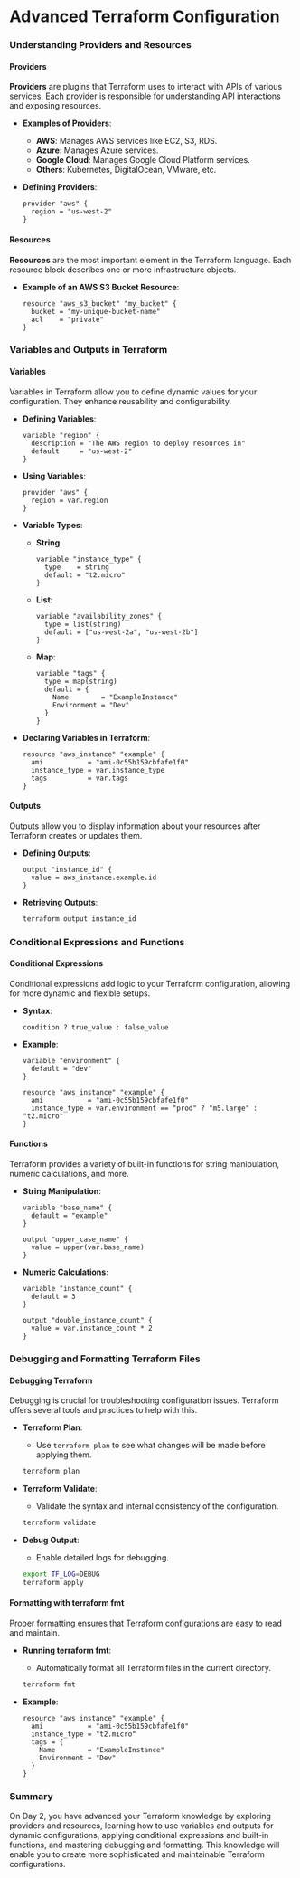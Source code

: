 <h1>Advanced Terraform Configuration</h1>

### Understanding Providers and Resources

#### Providers
**Providers** are plugins that Terraform uses to interact with APIs of various services. Each provider is responsible for understanding API interactions and exposing resources.

- **Examples of Providers**:
  - **AWS**: Manages AWS services like EC2, S3, RDS.
  - **Azure**: Manages Azure services.
  - **Google Cloud**: Manages Google Cloud Platform services.
  - **Others**: Kubernetes, DigitalOcean, VMware, etc.

- **Defining Providers**:
  ```hcl
  provider "aws" {
    region = "us-west-2"
  }
  ```

#### Resources
**Resources** are the most important element in the Terraform language. Each resource block describes one or more infrastructure objects.

- **Example of an AWS S3 Bucket Resource**:
  ```hcl
  resource "aws_s3_bucket" "my_bucket" {
    bucket = "my-unique-bucket-name"
    acl    = "private"
  }
  ```

### Variables and Outputs in Terraform

#### Variables
Variables in Terraform allow you to define dynamic values for your configuration. They enhance reusability and configurability.

- **Defining Variables**:
  ```hcl
  variable "region" {
    description = "The AWS region to deploy resources in"
    default     = "us-west-2"
  }
  ```

- **Using Variables**:
  ```hcl
  provider "aws" {
    region = var.region
  }
  ```

- **Variable Types**:
  - **String**:
    ```hcl
    variable "instance_type" {
      type    = string
      default = "t2.micro"
    }
    ```
  - **List**:
    ```hcl
    variable "availability_zones" {
      type = list(string)
      default = ["us-west-2a", "us-west-2b"]
    }
    ```
  - **Map**:
    ```hcl
    variable "tags" {
      type = map(string)
      default = {
        Name        = "ExampleInstance"
        Environment = "Dev"
      }
    }
    ```

- **Declaring Variables in Terraform**:
  ```hcl
  resource "aws_instance" "example" {
    ami           = "ami-0c55b159cbfafe1f0"
    instance_type = var.instance_type
    tags          = var.tags
  }
  ```

#### Outputs
Outputs allow you to display information about your resources after Terraform creates or updates them.

- **Defining Outputs**:
  ```hcl
  output "instance_id" {
    value = aws_instance.example.id
  }
  ```

- **Retrieving Outputs**:
  ```sh
  terraform output instance_id
  ```

### Conditional Expressions and Functions

#### Conditional Expressions
Conditional expressions add logic to your Terraform configuration, allowing for more dynamic and flexible setups.

- **Syntax**:
  ```hcl
  condition ? true_value : false_value
  ```

- **Example**:
  ```hcl
  variable "environment" {
    default = "dev"
  }

  resource "aws_instance" "example" {
    ami           = "ami-0c55b159cbfafe1f0"
    instance_type = var.environment == "prod" ? "m5.large" : "t2.micro"
  }
  ```

#### Functions
Terraform provides a variety of built-in functions for string manipulation, numeric calculations, and more.

- **String Manipulation**:
  ```hcl
  variable "base_name" {
    default = "example"
  }

  output "upper_case_name" {
    value = upper(var.base_name)
  }
  ```

- **Numeric Calculations**:
  ```hcl
  variable "instance_count" {
    default = 3
  }

  output "double_instance_count" {
    value = var.instance_count * 2
  }
  ```

### Debugging and Formatting Terraform Files

#### Debugging Terraform
Debugging is crucial for troubleshooting configuration issues. Terraform offers several tools and practices to help with this.

- **Terraform Plan**:
  - Use `terraform plan` to see what changes will be made before applying them.
  ```sh
  terraform plan
  ```

- **Terraform Validate**:
  - Validate the syntax and internal consistency of the configuration.
  ```sh
  terraform validate
  ```

- **Debug Output**:
  - Enable detailed logs for debugging.
  ```sh
  export TF_LOG=DEBUG
  terraform apply
  ```

#### Formatting with terraform fmt
Proper formatting ensures that Terraform configurations are easy to read and maintain.

- **Running terraform fmt**:
  - Automatically format all Terraform files in the current directory.
  ```sh
  terraform fmt
  ```

- **Example**:
  ```hcl
  resource "aws_instance" "example" {
    ami           = "ami-0c55b159cbfafe1f0"
    instance_type = "t2.micro"
    tags = {
      Name        = "ExampleInstance"
      Environment = "Dev"
    }
  }
  ```

### Summary

On Day 2, you have advanced your Terraform knowledge by exploring providers and resources, learning how to use variables and outputs for dynamic configurations, applying conditional expressions and built-in functions, and mastering debugging and formatting. This knowledge will enable you to create more sophisticated and maintainable Terraform configurations.

